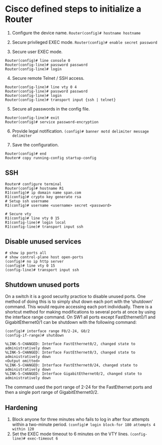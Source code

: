 # Cisco defined steps to initialize a Router
1. Configure the device name.
`Router(config)# hostname hostname`

2. Secure privileged EXEC mode.
`Router(config)# enable secret password`

3. Secure user EXEC mode.
```
Router(config)# line console 0
Router(config-line)# password password
Router(config-line)# login
```

4. Secure remote Telnet / SSH access.
```
Router(config-line)# line vty 0 4
Router(config-line)# password password
Router(config-line)# login
Router(config-line)# transport input {ssh | telnet}
```

5. Secure all passwords in the config file.
```
Router(config-line)# exit
Router(config)# service password-encryption
```

6. Provide legal notification.
`(config)# banner motd delimiter message delimiter`

7. Save the configuration.
```
Router(config)# end
Router# copy running-config startup-config
```

## SSH
```
Router# configure terminal
Router(config)# hostname R1
R1(config)# ip domain name span.com
R1(config)# crypto key generate rsa
# Setup ssh username
R1(config)# username <username> secret <password>

# Secure vty
R1(config)# line vty 0 15
R1(config-line)# login local
R1(config-line)# transport input ssh
```

## Disable unused services
```
# show ip ports all
# show control-plane host open-ports
(config)# no ip http server
(config)# line vty 0 15
(config-line)# transport input ssh
```

## Shutdown unused ports
On a switch it is a good security practice to disable unused ports. One method of doing this is to simply shut down each port with the ‘shutdown’ command. This would require accessing each port individually. There is a shortcut method for making modifications to several ports at once by using the interface range command. On SW1 all ports except FastEthernet0/1 and GigabitEthernet0/1 can be shutdown with the following command:
```
(config)# interface range F0/2-24, G0/2
(config-if-range)# shutdown

%LINK-5-CHANGED: Interface FastEthernet0/2, changed state to administratively down
%LINK-5-CHANGED: Interface FastEthernet0/3, changed state to administratively down
<Output omitted>
%LINK-5-CHANGED: Interface FastEthernet0/24, changed state to administratively down
%LINK-5-CHANGED: Interface GigabitEthernet0/2, changed state to administratively down
```
The command used the port range of 2-24 for the FastEthernet ports and then a single port range of GigabitEthernet0/2.

## Hardening
1. Block anyone for three minutes who fails to log in after four attempts within a two-minute period.
`(config)# login block-for 180 attempts 4 within 120`
2. Set the EXEC mode timeout to 6 minutes on the VTY lines.
`(config-line)# exec-timeout 6`
